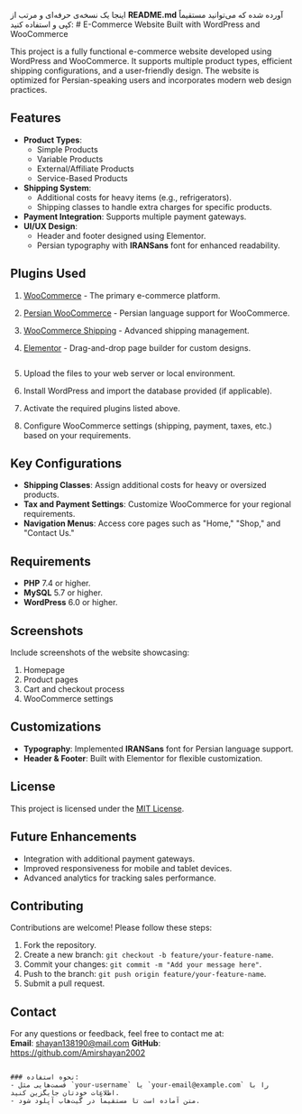 اینجا یک نسخه‌ی حرفه‌ای و مرتب از **README.md** آورده شده که می‌توانید مستقیماً کپی و استفاده کنید:  # E-Commerce Website Built with WordPress and WooCommerce

This project is a fully functional e-commerce website developed using WordPress and WooCommerce. It supports multiple product types, efficient shipping configurations, and a user-friendly design. The website is optimized for Persian-speaking users and incorporates modern web design practices.

## Features
- **Product Types**:
  - Simple Products
  - Variable Products
  - External/Affiliate Products
  - Service-Based Products
- **Shipping System**:
  - Additional costs for heavy items (e.g., refrigerators).
  - Shipping classes to handle extra charges for specific products.
- **Payment Integration**: Supports multiple payment gateways.
- **UI/UX Design**:
  - Header and footer designed using Elementor.
  - Persian typography with **IRANSans** font for enhanced readability.

## Plugins Used
1. [WooCommerce](https://wordpress.org/plugins/woocommerce/) - The primary e-commerce platform.
2. [Persian WooCommerce](https://wordpress.org/plugins/persian-woocommerce/) - Persian language support for WooCommerce.
3. [WooCommerce Shipping](https://wordpress.org/plugins/woocommerce-services/) - Advanced shipping management.
4. [Elementor](https://wordpress.org/plugins/elementor/) - Drag-and-drop page builder for custom designs.


   ```
2. Upload the files to your web server or local environment.
3. Install WordPress and import the database provided (if applicable).
4. Activate the required plugins listed above.
5. Configure WooCommerce settings (shipping, payment, taxes, etc.) based on your requirements.

## Key Configurations
- **Shipping Classes**: Assign additional costs for heavy or oversized products.
- **Tax and Payment Settings**: Customize WooCommerce for your regional requirements.
- **Navigation Menus**: Access core pages such as "Home," "Shop," and "Contact Us."

## Requirements
- **PHP** 7.4 or higher.
- **MySQL** 5.7 or higher.
- **WordPress** 6.0 or higher.

## Screenshots
Include screenshots of the website showcasing:
1. Homepage
2. Product pages
3. Cart and checkout process
4. WooCommerce settings

## Customizations
- **Typography**: Implemented **IRANSans** font for Persian language support.
- **Header & Footer**: Built with Elementor for flexible customization.

## License
This project is licensed under the [MIT License](https://opensource.org/licenses/MIT).

## Future Enhancements
- Integration with additional payment gateways.
- Improved responsiveness for mobile and tablet devices.
- Advanced analytics for tracking sales performance.

## Contributing
Contributions are welcome! Please follow these steps:
1. Fork the repository.
2. Create a new branch: `git checkout -b feature/your-feature-name`.
3. Commit your changes: `git commit -m "Add your message here"`.
4. Push to the branch: `git push origin feature/your-feature-name`.
5. Submit a pull request.

## Contact
For any questions or feedback, feel free to contact me at:  
**Email**: shayan138190@mail.com 
**GitHub**: https://github.com/Amirshayan2002
```

### نحوه استفاده:
- قسمت‌هایی مثل `your-username` یا `your-email@example.com` را با اطلاعات خودتان جایگزین کنید.
- متن آماده است تا مستقیماً در گیت‌هاب آپلود شود.
